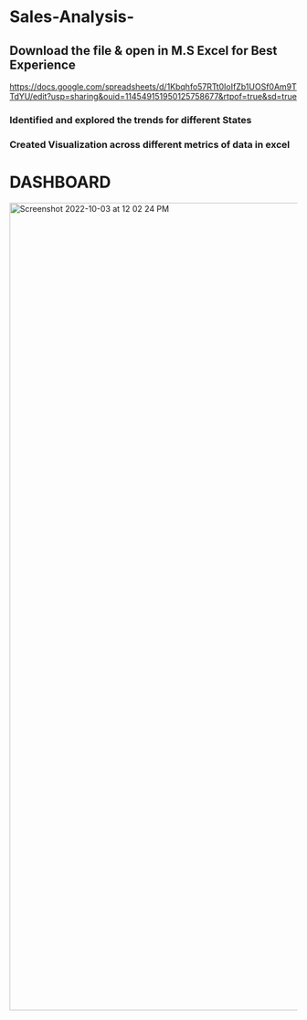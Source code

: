 # Sales-Analysis- 
## Download the file & open in M.S Excel for Best Experience 
https://docs.google.com/spreadsheets/d/1Kbqhfo57RTt0IoIfZb1UOSf0Am9TTdYU/edit?usp=sharing&ouid=114549151950125758677&rtpof=true&sd=true 
### Identified and explored the trends for different States 
### Created Visualization across different metrics of data in excel 
# DASHBOARD 
<img width="1415" alt="Screenshot 2022-10-03 at 12 02 24 PM" src="https://user-images.githubusercontent.com/112552692/193514501-322ad4a5-fa2d-4b98-86fc-c87ee6d93358.png">
